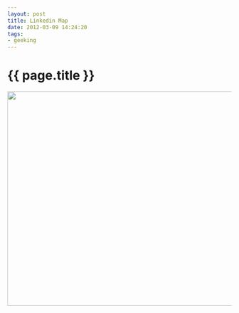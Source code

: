 ```yaml
---
layout: post
title: Linkedin Map
date: 2012-03-09 14:24:20
tags: 
- geeking
---
```


{{ page.title }}
================

<a href="http://pjatt.net/images/2012/02/linkinmaps.gif"><img src="http://pjatt.net/images/2012/02/linkinmaps-1024x772.gif" alt="" title="linkedinmap" width="640" height="482" class="aligncenter size-large wp-image-1226"  /></a>